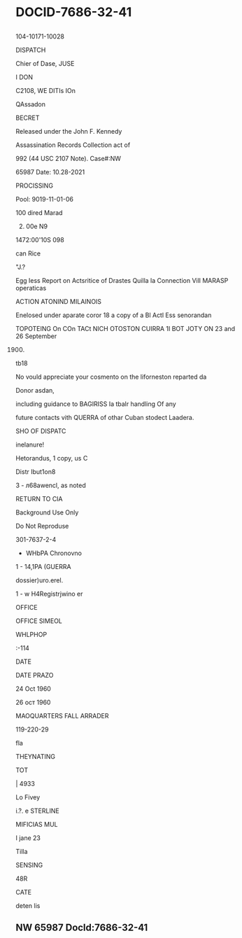 # DOCID-7686-32-41

##
104-10171-10028

DISPATCH

Chier of Dase, JUSE

I DON

C2108, WE DITIs IOn

QAssadon

BECRET

Released under the John F. Kennedy

Assassination Records Collection act of

992 (44 USC 2107 Note). Case#:NW

65987 Date: 10.28-2021

PROCISSING

Pool: 9019-11-01-06

100 dired Marad

2. 00e N9

1472:00'10S 098

can Rice

"J.?

Egg Iess Report on Actsritice of Drastes Quilla la Connection Vill MARASP operaticas

ACTION ATONIND MILAINOIS

Enelosed under aparate coror 18 a copy of a Bl Actl Ess senorandan

TOPOTEING On COn TACt NICH OTOSTON CUIRRA 1I BOT JOTY ON 23 and 26 September

1900.

tb18

No vould appreciate your cosmento on the liforneston reparted da

Donor asdan,

including guidance to BAGIRISS Ia tbalr handling Of any

future contacts vith QUERRA of othar Cuban stodect Laadera.

SHO OF DISPATC

inelanure!

Hetorandus, 1 copy, us C

Distr Ibut1on8

3 - л68awencl, as noted

RETURN TO CIA

Background Use Only

Do Not Reproduse

301-7637-2-4

- WHbPA Chronovno

1 - 14,1PA (GUERRA

dossier)uro.erel.

1 - w H4Registrjwino er

OFFICE

OFFICE SIMEOL

WHLPHOP

:-114

DATE

DATE PRAZO

24 Oct 1960

26 ост 1960

MAOQUARTERS FALL ARRADER

119-220-29

fla

THEYNATING

TOT

| 4933

Lo Fivey

i.?. e STERLINE

MIFICIAS MUL

I jane 23

Tilla

SENSING

48R

CATE

deten lis

NW 65987 Docld:7686-32-41
---

